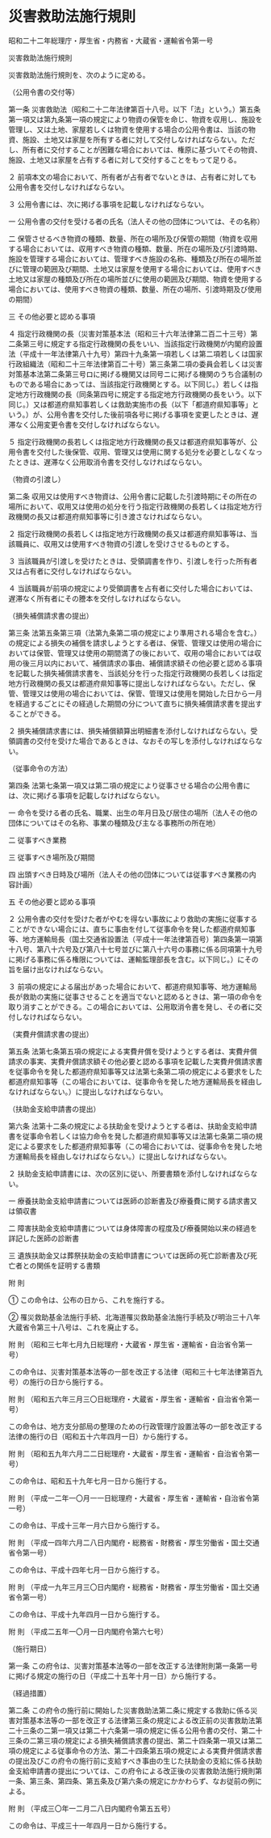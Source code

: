 # 災害救助法施行規則

昭和二十二年総理庁・厚生省・内務省・大蔵省・運輸省令第一号

災害救助法施行規則

災害救助法施行規則を、次のように定める。

（公用令書の交付等）

第一条 災害救助法（昭和二十二年法律第百十八号。以下「法」という。）第五条第一項又は第九条第一項の規定により物資の保管を命じ、物資を収用し、施設を管理し、又は土地、家屋若しくは物資を使用する場合の公用令書は、当該の物資、施設、土地又は家屋を所有する者に対して交付しなければならない。ただし、所有者に交付することが困難な場合においては、権原に基づいてその物資、施設、土地又は家屋を占有する者に対して交付することをもって足りる。

２ 前項本文の場合において、所有者が占有者でないときは、占有者に対しても公用令書を交付しなければならない。

３ 公用令書には、次に掲げる事項を記載しなければならない。

一 公用令書の交付を受ける者の氏名（法人その他の団体については、その名称）

二 保管させるべき物資の種類、数量、所在の場所及び保管の期間（物資を収用する場合においては、収用すべき物資の種類、数量、所在の場所及び引渡時期、施設を管理する場合においては、管理すべき施設の名称、種類及び所在の場所並びに管理の範囲及び期間、土地又は家屋を使用する場合においては、使用すべき土地又は家屋の種類及び所在の場所並びに使用の範囲及び期間、物資を使用する場合においては、使用すべき物資の種類、数量、所在の場所、引渡時期及び使用の期間）

三 その他必要と認める事項

４ 指定行政機関の長（災害対策基本法（昭和三十六年法律第二百二十三号）第二条第三号に規定する指定行政機関の長をいい、当該指定行政機関が内閣府設置法（平成十一年法律第八十九号）第四十九条第一項若しくは第二項若しくは国家行政組織法（昭和二十三年法律第百二十号）第三条第二項の委員会若しくは災害対策基本法第二条第三号ロに掲げる機関又は同号ニに掲げる機関のうち合議制のものである場合にあっては、当該指定行政機関とする。以下同じ。）若しくは指定地方行政機関の長（同条第四号に規定する指定地方行政機関の長をいう。以下同じ。）又は都道府県知事若しくは救助実施市の長（以下「都道府県知事等」という。）が、公用令書を交付した後前項各号に掲げる事項を変更したときは、遅滞なく公用変更令書を交付しなければならない。

５ 指定行政機関の長若しくは指定地方行政機関の長又は都道府県知事等が、公用令書を交付した後保管、収用、管理又は使用に関する処分を必要としなくなったときは、遅滞なく公用取消令書を交付しなければならない。

（物資の引渡し）

第二条 収用又は使用すべき物資は、公用令書に記載した引渡時期にその所在の場所において、収用又は使用の処分を行う指定行政機関の長若しくは指定地方行政機関の長又は都道府県知事等に引き渡さなければならない。

２ 指定行政機関の長若しくは指定地方行政機関の長又は都道府県知事等は、当該職員に、収用又は使用すべき物資の引渡しを受けさせるものとする。

３ 当該職員が引渡しを受けたときは、受領調書を作り、引渡しを行った所有者又は占有者に交付しなければならない。

４ 当該職員が前項の規定により受領調書を占有者に交付した場合においては、遅滞なく所有者にその謄本を交付しなければならない。

（損失補償請求書の提出）

第三条 法第五条第三項（法第九条第二項の規定により準用される場合を含む。）の規定による損失の補償を請求しようとする者は、保管、管理又は使用の場合においては保管、管理又は使用の期間満了の後において、収用の場合においては収用の後三月以内において、補償請求の事由、補償請求額その他必要と認める事項を記載した損失補償請求書を、当該処分を行った指定行政機関の長若しくは指定地方行政機関の長又は都道府県知事等に提出しなければならない。ただし、保管、管理又は使用の場合においては、保管、管理又は使用を開始した日から一月を経過するごとにその経過した期間の分について直ちに損失補償請求書を提出することができる。

２ 損失補償請求書には、損失補償額算出明細書を添付しなければならない。受領調書の交付を受けた場合であるときは、なおその写しを添付しなければならない。

（従事命令の方法）

第四条 法第七条第一項又は第二項の規定により従事させる場合の公用令書には、次に掲げる事項を記載しなければならない。

一 命令を受ける者の氏名、職業、出生の年月日及び居住の場所（法人その他の団体についてはその名称、事業の種類及び主なる事務所の所在地）

二 従事すべき業務

三 従事すべき場所及び期間

四 出頭すべき日時及び場所（法人その他の団体については従事すべき業務の内容計画）

五 その他必要と認める事項

２ 公用令書の交付を受けた者がやむを得ない事故により救助の実施に従事することができない場合には、直ちに事由を付して従事命令を発した都道府県知事等、地方運輸局長（国土交通省設置法（平成十一年法律第百号）第四条第一項第十八号、第八十六号及び第八十七号並びに第八十六号の事務に係る同項第十九号に掲げる事務に係る権限については、運輸監理部長を含む。以下同じ。）にその旨を届け出なければならない。

３ 前項の規定による届出があった場合において、都道府県知事等、地方運輸局長が救助の実施に従事させることを適当でないと認めるときは、第一項の命令を取り消すことができる。この場合においては、公用取消令書を発し、その者に交付しなければならない。

（実費弁償請求書の提出）

第五条 法第七条第五項の規定による実費弁償を受けようとする者は、実費弁償請求の事実、実費弁償請求額その他必要と認める事項を記載した実費弁償請求書を従事命令を発した都道府県知事等又は法第七条第二項の規定による要求をした都道府県知事等（この場合においては、従事命令を発した地方運輸局長を経由しなければならない。）に提出しなければならない。

（扶助金支給申請書の提出）

第六条 法第十二条の規定による扶助金を受けようとする者は、扶助金支給申請書を従事命令若しくは協力命令を発した都道府県知事等又は法第七条第二項の規定による要求をした都道府県知事等（この場合においては、従事命令を発した地方運輸局長を経由しなければならない。）に提出しなければならない。

２ 扶助金支給申請書には、次の区別に従い、所要書類を添付しなければならない。

一 療養扶助金支給申請書については医師の診断書及び療養費に関する請求書又は領収書

二 障害扶助金支給申請書については身体障害の程度及び療養開始以来の経過を詳記した医師の診断書

三 遺族扶助金又は葬祭扶助金の支給申請書については医師の死亡診断書及び死亡者との関係を証明する書類

附 則

① この命令は、公布の日から、これを施行する。

② 罹災救助基金法施行手続、北海道罹災救助基金法施行手続及び明治三十八年大蔵省令第三十八号は、これを廃止する。

附 則 （昭和三七年七月九日総理府・大蔵省・厚生省・運輸省・自治省令第一号）

この命令は、災害対策基本法等の一部を改正する法律（昭和三十七年法律第百九号）の施行の日から施行する。

附 則 （昭和五六年三月三〇日総理府・大蔵省・厚生省・運輸省・自治省令第一号）

この命令は、地方支分部局の整理のための行政管理庁設置法等の一部を改正する法律の施行の日（昭和五十六年四月一日）から施行する。

附 則 （昭和五九年六月二二日総理府・大蔵省・厚生省・運輸省・自治省令第一号）

この命令は、昭和五十九年七月一日から施行する。

附 則 （平成一二年一〇月一一日総理府・大蔵省・厚生省・運輸省・自治省令第一号）

この命令は、平成十三年一月六日から施行する。

附 則 （平成一四年六月二八日内閣府・総務省・財務省・厚生労働省・国土交通省令第一号）

この命令は、平成十四年七月一日から施行する。

附 則 （平成一九年三月三〇日内閣府・総務省・財務省・厚生労働省・国土交通省令第一号）

この命令は、平成十九年四月一日から施行する。

附 則 （平成二五年一〇月一日内閣府令第六七号）

（施行期日）

第一条 この府令は、災害対策基本法等の一部を改正する法律附則第一条第一号に掲げる規定の施行の日（平成二十五年十月一日）から施行する。

（経過措置）

第二条 この府令の施行前に開始した災害救助法第二条に規定する救助に係る災害対策基本法等の一部を改正する法律第三条の規定による改正前の災害救助法第二十三条の二第一項又は第二十六条第一項の規定に係る公用令書の交付、第二十三条の二第三項の規定による損失補償請求書の提出、第二十四条第一項又は第二項の規定による従事命令の方法、第二十四条第五項の規定による実費弁償請求書の提出及びこの府令の施行前に支給すべき事由の生じた扶助金の支給に係る扶助金支給申請書の提出については、この府令による改正後の災害救助法施行規則第一条、第三条、第四条、第五条及び第六条の規定にかかわらず、なお従前の例による。

附 則 （平成三〇年一二月二八日内閣府令第五五号）

この命令は、平成三十一年四月一日から施行する。
